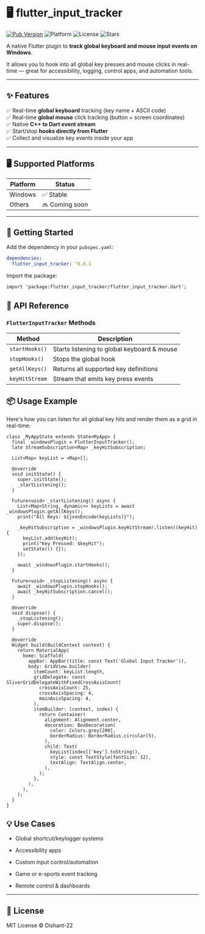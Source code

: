 # 🖥️ flutter_input_tracker

[![Pub Version](https://img.shields.io/pub/v/flutter_input_tracker?color=blue)](https://pub.dev/packages/flutter_input_tracker)
![Platform](https://img.shields.io/badge/platform-windows-blue)
![License](https://img.shields.io/github/license/Dishant-22/flutter_input_tracker)
![Stars](https://img.shields.io/github/stars/Dishant-22/flutter_input_tracker?style=social)

A native Flutter plugin to **track global keyboard and mouse input events on Windows**.

It allows you to hook into all global key presses and mouse clicks in real-time — great for accessibility, logging, control apps, and automation tools.

---

## ✨ Features

✅ Real-time **global keyboard** tracking (key name + ASCII code)  
✅ Real-time **global mouse** click tracking (button + screen coordinates)  
✅ Native **C++ to Dart event stream**  
✅ Start/stop **hooks directly from Flutter**  
✅ Collect and visualize key events inside your app

---

## 🖥️ Supported Platforms

| Platform | Status  |
|----------|---------|
| Windows  | ✅ Stable |
| Others   | 🔜 Coming soon |

---

## 🚀 Getting Started

Add the dependency in your `pubspec.yaml`:

```yaml
dependencies:
  flutter_input_tracker: ^0.0.1
```
Import the package:

```
import 'package:flutter_input_tracker/flutter_input_tracker.dart';
```

##  🎯 API Reference

### `FlutterInputTracker` Methods

| Method           | Description                                  |
|------------------|----------------------------------------------|
| `startHooks()`   | Starts listening to global keyboard & mouse  |
| `stopHooks()`    | Stops the global hook                        |
| `getAllKeys()`   | Returns all supported key definitions        |
| `keyHitStream`   | Stream that emits key press events           |


## 📦 Usage Example
Here's how you can listen for all global key hits and render them as a grid in real-time:
```
class _MyAppState extends State<MyApp> {
  final _windowsPlugin = FlutterInputTracker();
  late StreamSubscription<Map> _keyHitSubscription;

  List<Map> keyList = <Map>[];

  @override
  void initState() {
    super.initState();
    _startListening();
  }

  Future<void> _startListening() async {
    List<Map<String, dynamic>> keyLists = await _windowsPlugin.getAllKeys();
    print("All Keys: ${jsonEncode(keyLists)}");

    _keyHitSubscription = _windowsPlugin.keyHitStream!.listen((keyHit) {
      keyList.add(keyHit);
      print("Key Pressed: $keyHit");
      setState(() {});
    });

    await _windowsPlugin.startHooks();
  }

  Future<void> _stopListening() async {
    await _windowsPlugin.stopHooks();
    await _keyHitSubscription.cancel();
  }

  @override
  void dispose() {
    _stopListening();
    super.dispose();
  }

  @override
  Widget build(BuildContext context) {
    return MaterialApp(
      home: Scaffold(
        appBar: AppBar(title: const Text('Global Input Tracker')),
        body: GridView.builder(
          itemCount: keyList.length,
          gridDelegate: const SliverGridDelegateWithFixedCrossAxisCount(
            crossAxisCount: 25,
            crossAxisSpacing: 4,
            mainAxisSpacing: 4,
          ),
          itemBuilder: (context, index) {
            return Container(
              alignment: Alignment.center,
              decoration: BoxDecoration(
                color: Colors.grey[200],
                borderRadius: BorderRadius.circular(5),
              ),
              child: Text(
                keyList[index]['key'].toString(),
                style: const TextStyle(fontSize: 12),
                textAlign: TextAlign.center,
              ),
            );
          },
        ),
      ),
    );
  }
}

```
## 💡 Use Cases
* Global shortcut/keylogger systems

* Accessibility apps

* Custom input control/automation

* Game or e-sports event tracking

* Remote control & dashboards

---
## 📃 License
MIT License © Dishant-22